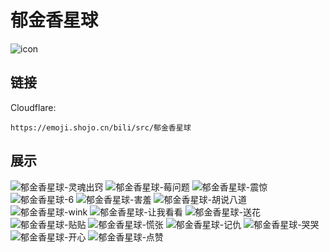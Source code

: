 # 郁金香星球
![icon](https://emoji.shojo.cn/bili/src/郁金香星球/icon.png)
## 链接
Cloudflare:
```
https://emoji.shojo.cn/bili/src/郁金香星球
```
## 展示
![郁金香星球-灵魂出窍](https://emoji.shojo.cn/bili/src/郁金香星球/郁金香星球-灵魂出窍.png)
![郁金香星球-莓问题](https://emoji.shojo.cn/bili/src/郁金香星球/郁金香星球-莓问题.png)
![郁金香星球-震惊](https://emoji.shojo.cn/bili/src/郁金香星球/郁金香星球-震惊.png)
![郁金香星球-6](https://emoji.shojo.cn/bili/src/郁金香星球/郁金香星球-6.png)
![郁金香星球-害羞](https://emoji.shojo.cn/bili/src/郁金香星球/郁金香星球-害羞.png)
![郁金香星球-胡说八道](https://emoji.shojo.cn/bili/src/郁金香星球/郁金香星球-胡说八道.png)
![郁金香星球-wink](https://emoji.shojo.cn/bili/src/郁金香星球/郁金香星球-wink.png)
![郁金香星球-让我看看](https://emoji.shojo.cn/bili/src/郁金香星球/郁金香星球-让我看看.png)
![郁金香星球-送花](https://emoji.shojo.cn/bili/src/郁金香星球/郁金香星球-送花.png)
![郁金香星球-贴贴](https://emoji.shojo.cn/bili/src/郁金香星球/郁金香星球-贴贴.png)
![郁金香星球-慌张](https://emoji.shojo.cn/bili/src/郁金香星球/郁金香星球-慌张.png)
![郁金香星球-记仇](https://emoji.shojo.cn/bili/src/郁金香星球/郁金香星球-记仇.png)
![郁金香星球-哭哭](https://emoji.shojo.cn/bili/src/郁金香星球/郁金香星球-哭哭.png)
![郁金香星球-开心](https://emoji.shojo.cn/bili/src/郁金香星球/郁金香星球-开心.png)
![郁金香星球-点赞](https://emoji.shojo.cn/bili/src/郁金香星球/郁金香星球-点赞.png)

